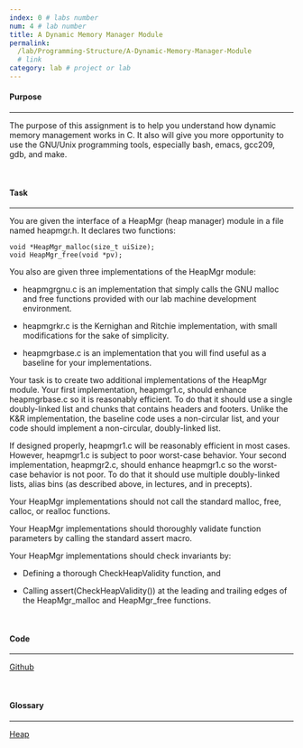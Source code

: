 ```yaml
---
index: 0 # labs number
num: 4 # lab number
title: A Dynamic Memory Manager Module
permalink:
  /lab/Programming-Structure/A-Dynamic-Memory-Manager-Module
  # link
category: lab # project or lab
---
```


#### **Purpose**

---

The purpose of this assignment is to help you understand how dynamic memory management works in C. It also will give you more opportunity to use the GNU/Unix programming tools, especially bash, emacs, gcc209, gdb, and make.

<br>

#### **Task**

---

You are given the interface of a HeapMgr (heap manager) module in a file named heapmgr.h. It declares two functions:

```
void *HeapMgr_malloc(size_t uiSize);
void HeapMgr_free(void *pv);
```

You also are given three implementations of the HeapMgr module:

- heapmgrgnu.c is an implementation that simply calls the GNU malloc and free functions provided with our lab machine development environment.

- heapmgrkr.c is the Kernighan and Ritchie implementation, with small modifications for the sake of simplicity.

- heapmgrbase.c is an implementation that you will find useful as a baseline for your implementations.

Your task is to create two additional implementations of
the HeapMgr module. Your first implementation, heapmgr1.c, should
enhance heapmgrbase.c so it is reasonably efficient. To do that it should
use a single doubly-linked list and chunks that contains headers and
footers. Unlike the K&R implementation, the baseline code uses a non-circular list, and your
code should implement a non-circular, doubly-linked list.

If designed properly, heapmgr1.c will be reasonably efficient in most cases.
However, heapmgr1.c is subject to poor worst-case behavior. Your second
implementation, heapmgr2.c, should enhance heapmgr1.c so the worst-case
behavior is not poor. To do that it should use multiple doubly-linked
lists, alias bins (as described above, in lectures, and in precepts).

Your HeapMgr implementations should not call the
standard malloc, free, calloc, or realloc functions.

Your HeapMgr implementations should thoroughly validate function
parameters by calling the standard assert macro.

Your HeapMgr implementations should check invariants by:

- Defining a thorough CheckHeapValidity function, and

- Calling assert(CheckHeapValidity()) at the leading and trailing edges
  of the HeapMgr_malloc and HeapMgr_free functions.

<br>

#### **Code**

---

[Github](https://github.com/Heejinee3/Programming-Structure/tree/master/A%20Dynamic%20Memory%20Manager%20Module)

<br>

#### **Glossary**

---

[Heap](https://velog.io/@chunjakim/Heap)
